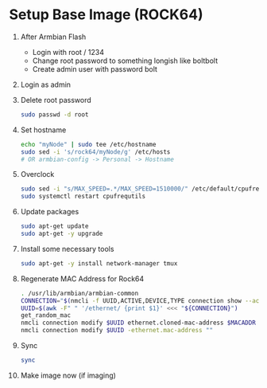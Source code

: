 # Setup Base Image (ROCK64)

1. After Armbian Flash

   - Login with root / 1234
   - Change root password to something longish like boltbolt
   - Create admin user with password bolt

2. Login as admin

3. Delete root password

   ```sh
   sudo passwd -d root
   ```

4. Set hostname

   ```sh
   echo "myNode" | sudo tee /etc/hostname
   sudo sed -i 's/rock64/myNode/g' /etc/hosts
   # OR armbian-config -> Personal -> Hostname
   ```

5. Overclock

   ```sh
   sudo sed -i "s/MAX_SPEED=.*/MAX_SPEED=1510000/" /etc/default/cpufrequtils
   sudo systemctl restart cpufrequtils
   ```

6. Update packages

   ```sh
   sudo apt-get update
   sudo apt-get -y upgrade
   ```

7. Install some necessary tools

   ```sh
   sudo apt-get -y install network-manager tmux
   ```

8. Regenerate MAC Address for Rock64

   ```sh
   . /usr/lib/armbian/armbian-common
   CONNECTION="$(nmcli -f UUID,ACTIVE,DEVICE,TYPE connection show --active | tail -n1)"
   UUID=$(awk -F" " '/ethernet/ {print $1}' <<< "${CONNECTION}")
   get_random_mac
   nmcli connection modify $UUID ethernet.cloned-mac-address $MACADDR
   nmcli connection modify $UUID -ethernet.mac-address ""
   ```

9. Sync

   ```sh
   sync
   ```

10. Make image now (if imaging)

